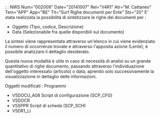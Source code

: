  :  : NWS Num="002008" Date="20141007" Rel="V4R1" Atr="M. Cattaneo" Tem="APP" App="B£" Tit="Surf Righe documenti per Ente" Sts="20"
E' stata realizzata la possibilità di sintetizzare le righe dei documenti per : 
-  Oggetto (Tipo, codice, Descrizione)
-  Data    (Selezionabile fra quelle disponibili sul documento)

La sintesi viene rappresentata attraverso un'elenco in cui viene evidenziato il numero di occorrenze
trovate e attraverso l'apposita azione (Lente), è possibile analizzare il dettaglio desiderato.

Questa nuova modalità è utile in caso di necessità di analisi su un grande quantitativo di righe documento, passando attraverso l'individuazione dell'oggetto interessato (articolo) o data, aprendo solo successivamente la visualizzazione in dettaglio delle informazioni.

Oggetti modificati : 
Programmi
- V5DOCU_A08
Script di configurazione (SCP_CFG)
- V5DOCR
- V5SPPR
Script di scheda (SCP_SCH)
- V5DR1_LI
